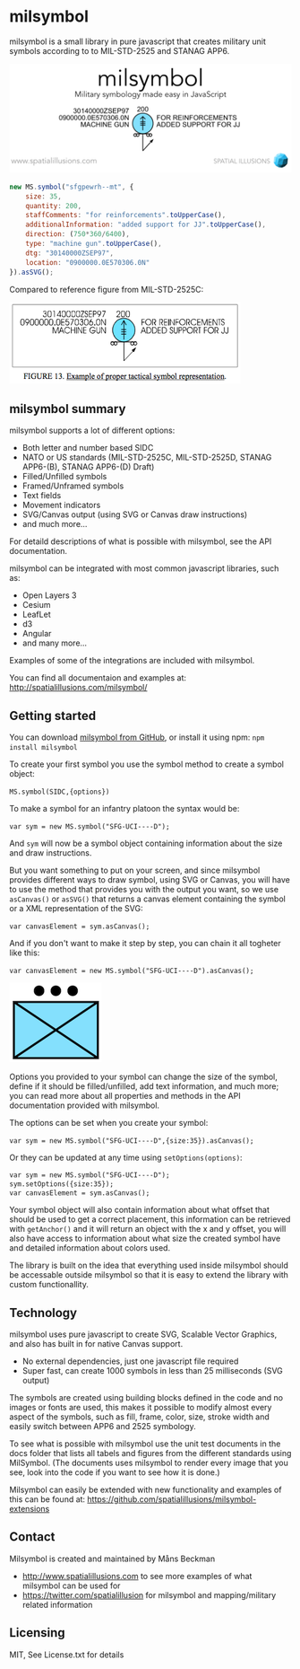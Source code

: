 milsymbol
=========

milsymbol is a small library in pure javascript that creates military unit symbols according to to MIL-STD-2525 and STANAG APP6.

![Figure 13](docs/images/milsymbol.png?raw=true)

```javascript
new MS.symbol("sfgpewrh--mt", {
	size: 35,
	quantity: 200,
	staffComments: "for reinforcements".toUpperCase(),
	additionalInformation: "added support for JJ".toUpperCase(),
	direction: (750*360/6400),
	type: "machine gun".toUpperCase(),
	dtg: "30140000ZSEP97",
	location: "0900000.0E570306.0N"
}).asSVG();
```

Compared to reference figure from MIL-STD-2525C:


![Figure 13](docs/figure13.png?raw=true)

milsymbol summary
----

milsymbol supports a lot of different options:
 - Both letter and number based SIDC
 - NATO or US standards (MIL-STD-2525C, MIL-STD-2525D, STANAG APP6-(B), STANAG APP6-(D) Draft)
 - Filled/Unfilled symbols
 - Framed/Unframed symbols
 - Text fields
 - Movement indicators
 - SVG/Canvas output (using SVG or Canvas draw instructions)
 - and much more... 
 
For detaild descriptions of what is possible with milsymbol, see the API documentation.


milsymbol can be integrated with most common javascript libraries, such as:
 - Open Layers 3
 - Cesium
 - LeafLet
 - d3
 - Angular
 - and many more...

Examples of some of the integrations are included with milsymbol.

You can find all documentaion and examples at:
http://spatialillusions.com/milsymbol/

Getting started
-----------
You can download [milsymbol from GitHub](https://github.com/spatialillusions/milsymbol "milsymbol"), or install it using npm:
`npm install milsymbol`

To create your first symbol you use the symbol method to create a symbol object:

`MS.symbol(SIDC,{options})`

To make a symbol for an infantry platoon the syntax would be:

`var sym = new MS.symbol("SFG-UCI----D");`

And `sym` will now be a symbol object containing information about the size and draw instructions.

But you want something to put on your screen, and since milsymbol provides different ways to draw symbol, using SVG or Canvas, you will have to use the method that provides you with the output you want, so we use `asCanvas()` or `asSVG()` that returns a canvas element containing the symbol or a XML representation of the SVG:

`var canvasElement = sym.asCanvas();`

And if you don't want to make it step by step, you can chain it all togheter like this:

`var canvasElement = new MS.symbol("SFG-UCI----D").asCanvas();`

![Infantry Platoon](docs/images/infantry-platoon.png?raw=true)

Options you provided to your symbol can change the size of the symbol, define if it should be filled/unfilled, add text information, and much more; you can read more about all properties and methods in the API documentation provided with milsymbol.

The options can be set when you create your symbol: 

`var sym = new MS.symbol("SFG-UCI----D",{size:35}).asCanvas();`

Or they can be updated at any time using `setOptions(options)`:

```
var sym = new MS.symbol("SFG-UCI----D");
sym.setOptions({size:35});
var canvasElement = sym.asCanvas();
```

Your symbol object will also contain information about what offset that should be used to get a correct placement, this information can be retrieved with  `getAnchor()` and it will return an object with the x and y offset, you will also have access to information about what size the created symbol have and detailed information about colors used. 

The library is built on the idea that everything used inside milsymbol should be accessable outside milsymbol so that it is easy to extend the library with custom functionallity.

Technology
----------

milsymbol uses pure javascript to create SVG, Scalable Vector Graphics, and also has built in for native Canvas support. 

 - No external dependencies, just one javascript file required
 - Super fast, can create 1000 symbols in less than 25 milliseconds (SVG output)
 
The symbols are created using building blocks defined in the code and no images or fonts are used, this makes it possible to modify almost every aspect of the symbols, such as fill, frame, color, size, stroke width and easily switch between APP6 and 2525 symbology.

To see what is possible with milsymbol use the unit test documents in the docs folder that lists all tabels and figures from the different standards using MilSymbol. (The documents uses milsymbol to render every image that you see, look into the code if you want to see how it is done.)

Milsymbol can easily be extended with new functionality and examples of this can be found at: https://github.com/spatialillusions/milsymbol-extensions

Contact
-------
Milsymbol is created and maintained by Måns Beckman
 - http://www.spatialillusions.com to see more examples of what milsymbol can be used for
 - https://twitter.com/spatialillusion for milsymbol and mapping/military related information 

Licensing
---------

MIT, See License.txt for details
